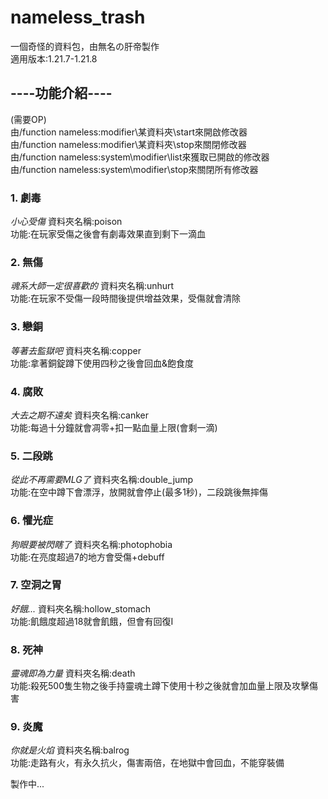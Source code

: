 # nameless_trash
一個奇怪的資料包，由無名の肝帝製作\
適用版本:1.21.7-1.21.8

## ----功能介紹----
(需要OP)\
由/function nameless:modifier\某資料夾\start來開啟修改器\
由/function nameless:modifier\某資料夾\stop來關閉修改器\
由/function nameless:system\modifier\list來獲取已開啟的修改器\
由/function nameless:system\modifier\stop來關閉所有修改器

### 1. 劇毒
*小心受傷*
資料夾名稱:poison\
功能:在玩家受傷之後會有劇毒效果直到剩下一滴血

### 2. 無傷
*魂系大師一定很喜歡的*
資料夾名稱:unhurt\
功能:在玩家不受傷一段時間後提供增益效果，受傷就會清除

### 3. 戀銅
*等著去監獄吧*
資料夾名稱:copper\
功能:拿著銅錠蹲下使用四秒之後會回血&飽食度

### 4. 腐敗
*大去之期不遠矣*
資料夾名稱:canker\
功能:每過十分鐘就會凋零+扣一點血量上限(會剩一滴)

### 5. 二段跳
*從此不再需要MLG了*
資料夾名稱:double_jump\
功能:在空中蹲下會漂浮，放開就會停止(最多1秒)，二段跳後無摔傷

### 6. 懼光症
*狗眼要被閃瞎了*
資料夾名稱:photophobia\
功能:在亮度超過7的地方會受傷+debuff

### 7. 空洞之胃
*好餓...*
資料夾名稱:hollow_stomach\
功能:飢餓度超過18就會飢餓，但會有回復I

### 8. 死神
*靈魂即為力量*
資料夾名稱:death\
功能:殺死500隻生物之後手持靈魂土蹲下使用十秒之後就會加血量上限及攻擊傷害

### 9. 炎魔
*你就是火焰*
資料夾名稱:balrog\
功能:走路有火，有永久抗火，傷害兩倍，在地獄中會回血，不能穿裝備

製作中...
